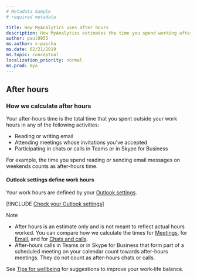 ```yaml
---
# Metadata Sample
# required metadata

title: How MyAnalytics uses after hours
description: How MyAnalytics estimates the time you spend working after your work hours have ended
author: paul9955
ms.author: v-pascha
ms.date: 02/21/2019
ms.topic: conceptual
localization_priority: normal 
ms.prod: mya
---
```


## After hours 

### How we calculate after hours

Your after-hours time is the total time that you spent outside your work hours in any of the following activities:

 * Reading or writing email
 * Attending meetings whose invitations you've accepted
 * Participating in chats or calls in Teams or in Skype for Business 

For example, the time you spend reading or sending email messages on weekends counts as after-hours time.

#### Outlook settings define work hours

Your work hours are defined by your [Outlook settings](https://outlook.office.com/owa/?path=/options/calendarappearance).

[!INCLUDE [Check your Outlook settings](../../Includes/to-check-your-outlook-settings.md)]

>[!Note] 
> * After hours is an estimate only and is not meant to reflect actual hours worked. You can compare how we calculate the times for [Meetings](MyA-DB-Meetings.md), for [Email](MyA-DB-Emails.md), and for [Chats and calls](MyA-DB-Chats-and-calls.md).
> * After-hours calls in Teams or in Skype for Business that form part of a scheduled meeting on your calendar count towards after-hours meetings. They do not count as after-hours chats or calls.

See [Tips for wellbeing](../../use/wellbeing.md#wellbeing-tips) for suggestions to improve your work-life balance.
